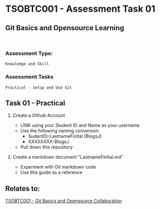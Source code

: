 # TSOBTC001 - Assessment Task 01
## Git Basics and Opensource Learning
<br>

### Assessment Type: 
    Knowledge and Skill
### Assessment Tasks
    Practical - Setup and Use Git

## Task 01 - Practical


 1. Create a Github Account
    * LINK using your Student ID and Name as your username
    * Use the following naming conversion 
        * SudentID-LastnameFinital (BlogsJ)
        * XXXXXXXX-BlogsJ
    * Pull down this repository

2. Create a markdown document "LastnameFinital.md"
    * Experment with Git markdown code
    * Use this guide as a reference

## Relates to:

[TSOBTC001 - Git Basics and Opensource Collaboration](/Units%20of%20Competency/TSOBTC001%20-%20Git%20Basics%20and%20Decentralised%20Networks.md)
